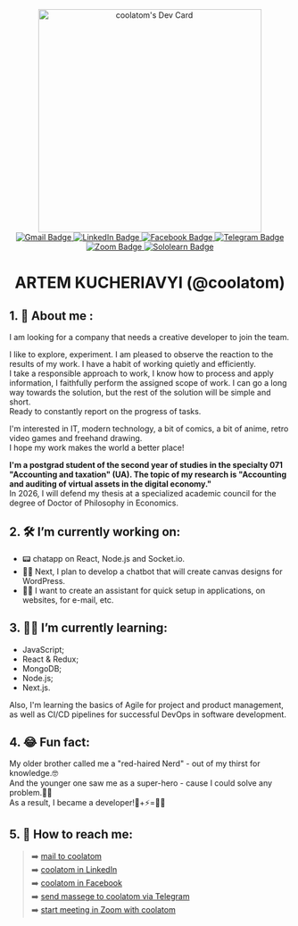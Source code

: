 <div id="header" align="center">
<a href="https://app.daily.dev/coolatom"><img src="https://api.daily.dev/devcards/c7ad859a6afd4d5c8853aae8001ff794.png?r=pb6" width="400" alt="coolatom's Dev Card"/></a>
</div>
<div id="badges" align="center">
<a href="mailto:artemkucheriaviy@gmail.com?Subject=Hello from GitHub!">
<img src="https://img.shields.io/badge/Gmail-D14836?style=for-the-badge&logo=gmail&logoColor=white" alt="Gmail Badge"/>
</a>
<a href="https://www.linkedin.com/in/artemkucheriavyi" target="_blank">
<img src="https://img.shields.io/badge/LinkedIn-0077B5?style=for-the-badge&logo=linkedin&logoColor=white" alt="LinkedIn Badge"/>
</a>
<a href="https://www.facebook.com/artem.kucheriavyi/" target="_blank">
<img src="https://img.shields.io/badge/Facebook-1877F2?style=for-the-badge&logo=facebook&logoColor=white" alt="Facebook Badge"/>
</a>
<a href="https://t.me/kartemo" target="_blank">
<img src="https://img.shields.io/badge/Telegram-2CA5E0?style=for-the-badge&logo=telegram&logoColor=white" alt="Telegram Badge"/>
</a>
<a href="https://us04web.zoom.us/j/9920662363?pwd=R2FyUVBkZVhpRWNmZDcxNVBrUUM2Zz09" target="_blank">
<img src="https://img.shields.io/badge/Zoom-2D8CFF?style=for-the-badge&logo=zoom&logoColor=white" alt="Zoom Badge"/>
</a>
<a href="https://www.sololearn.com/profile/1063802" target="_blank">
<img src="https://img.shields.io/badge/-Sololearn-3a464b?style=for-the-badge&logo=Sololearn&logoColor=white" alt="Sololearn Badge"/>
</a>
</div>
<div id="name" align="center">
<h1>ARTEM KUCHERIAVYI (@coolatom)</h1>
</div>
<div id="about" align="left">
<h2>1. 🤵 About me :</h2>
	<p>I am looking for a company that needs a creative developer to join the team.</p>
	<p>I like to explore, experiment. I am pleased to observe the reaction to the results of my work. I have a habit of working quietly and efficiently.
	<br />I take a responsible approach to work, I know how to process and apply information, I faithfully perform the assigned scope of work. I can go a long way towards the solution, but the rest of the solution will be simple and short.
	<br />Ready to constantly report on the progress of tasks.</p>
	<p>I'm interested in IT, modern technology, a bit of comics, a bit of anime, retro video games and freehand drawing.
	<br />I hope my work makes the world a better place!</p>
	<p><b>I'm a postgrad student of the second year of studies in the specialty 071 "Accounting and taxation" (UA). The topic of my research is 		"Accounting and auditing of virtual assets in the digital economy."</b>
	<br />In 2026, I will defend my thesis at a specialized academic council for the degree of Doctor of Philosophy in Economics.</p>
<h2>2. 🛠️ I’m currently working on:</h2>
	<ul>
	<li>📟 chatapp on React, Node.js and Socket.io.</li>
	<li>👨‍🎨 Next, I plan to develop a chatbot that will create canvas designs for WordPress.</li>
	<li>🧞‍♂️ I want to create an assistant for quick setup in applications, on websites, for e-mail, etc.</li>
	</ul>
<h2>3.	👨‍🎓 I’m currently learning:</h2>
	<ul>
	<li>JavaScript;</li>
	<li>React & Redux;</li>
	<li>MongoDB;</li>
	<li>Node.js;</li>
	<li>Next.js.</li>
	</ul>
	<p>Also, I'm learning the basics of Agile for project and product management, as well as CI/CD pipelines for
	successful DevOps in software development.</p>
<h2>4.	😂 Fun fact:</h2>
	<p>My older brother called me a "red-haired Nerd" - out of my thirst for knowledge.🤓	
	<br />And the younger one saw me as a super-hero - cause I could solve any problem.🦸‍♂️	
	<br />As a result, I became a developer!🔬+⚡=👨‍💻</p>
<h2>5.	📨 How to reach me:</h2></div>
<div id="contact" align="left"; margin=5>
	<blockquote>➡️	<a href="mailto:artemkucheriaviy@gmail.com?Subject=Hello from GitHub!">mail to 		coolatom</a>
	<br />  ➡️	<a href="https://www.linkedin.com/in/artemkucheriavyi" target="_blank">coolatom in LinkedIn</a>
	<br />  ➡️	<a href="https://www.facebook.com/artem.kucheriavyi/" target="_blank">coolatom in Facebook</a>
	<br />  ➡️	<a href="https://t.me/kartemo" target="_blank">send massege to coolatom via Telegram</a>
	<br />  ➡️	<a href="https://us04web.zoom.us/j/9920662363?pwd=R2FyUVBkZVhpRWNmZDcxNVBrUUM2Zz09" target="_blank">start meeting in Zoom with coolatom</a></blockquote>
</div>
</div>
